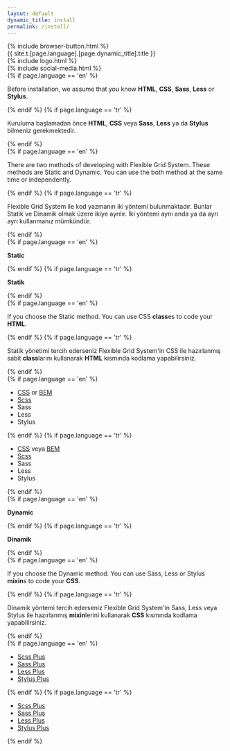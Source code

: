 ```yaml
---
layout: default
dynamic_title: install
permalink: /install/
---
```


<div class="dn-browser">
  <div class="dn-browser-header">
    {% include browser-button.html %}
    <div class="dn-style--title">{{ site.t.[page.language].[page.dynamic_title].title }}</div>
    {% include logo.html %}
  </div>
  <div class="dn-browser-body">
    <div class="dn-browser-body__item">
      <div class="wrap xl-table xl-gutter-40 xl-top xl-center lg-normal">
        <div class="col xl-width-360 lg-1-1">
          {% include social-media.html %}
        </div>
        <div class="col xl-1-1">
          <div class="dn-content">
            {% if page.language == 'en' %}
              <p>Before installation, we assume that you know <b>HTML</b>, <b>CSS</b>, <b>Sass</b>, <b>Less</b> or <b>Stylus</b>.</p>
            {% endif %}
            {% if page.language == 'tr' %}
              <p>Kuruluma başlamadan önce <b>HTML</b>, <b>CSS</b> veya <b>Sass</b>, <b>Less</b> ya da <b>Stylus</b> bilmeniz gerekmektedir.</p>
            {% endif %}
            <div class="dn-height-16"></div>
            {% if page.language == 'en' %}
              <p>There are two methods of developing with Flexible Grid System. These methods are Static and Dynamic. You can use the both method at the same time or independently.</p>
            {% endif %}
            {% if page.language == 'tr' %}
              <p>Flexible Grid System ile kod yazmanın iki yöntemi bulunmaktadır. Bunlar Statik ve Dinamik olmak üzere ikiye ayrılır. İki yöntemi aynı anda ya da ayrı ayrı kullanmanız mümkündür.</p>
            {% endif %}
            <div class="wrap xl-gutter-24 xl-top xl-2 md-1">
              <div class="col">
                <div class="dn-height-24"></div>
                {% if page.language == 'en' %}
                  <p><b>Static</b></p>
                {% endif %}
                {% if page.language == 'tr' %}
                  <p><b>Statik</b></p>
                {% endif %}
                <div class="dn-height-8"></div>
                {% if page.language == 'en' %}
                  <p>If you choose the Static method. You can use CSS <b>class</b>es to code your <b>HTML</b>.</p>
                {% endif %}
                {% if page.language == 'tr' %}
                  <p>Statik yönetimi tercih ederseniz Flexible Grid System'in CSS ile hazırlanmış sabit <b>class</b>larını kullanarak <b>HTML</b> kısmında kodlama yapabilirsiniz.</p>
                {% endif %}
                <div class="dn-height-16"></div>
                {% if page.language == 'en' %}
                  <ul>
                    <li><a href="/install/css/">CSS</a> or <a href="/install/bem/">BEM</a></li>
                    <li><a href="/install/scss/">Scss</a></li>
                    <li><span class="line-through">Sass</span></li>
                    <li><span class="line-through">Less</span></li>
                    <li><span class="line-through">Stylus</span></li>
                  </ul>
                {% endif %}
                {% if page.language == 'tr' %}
                  <ul>
                    <li><a href="/tr/install/css/">CSS</a> veya <a href="/tr/install/bem/">BEM</a></li>
                    <li><a href="/tr/install/scss/">Scss</a></li>
                    <li><span class="line-through">Sass</span></li>
                    <li><span class="line-through">Less</span></li>
                    <li><span class="line-through">Stylus</span></li>
                  </ul>
                {% endif %}
              </div>
              <div class="col">
                <div class="dn-height-24"></div>
                {% if page.language == 'en' %}
                  <p><b>Dynamic</b></p>
                {% endif %}
                {% if page.language == 'tr' %}
                  <p><b>Dinamik</b></p>
                {% endif %}
                <div class="dn-height-8"></div>
                {% if page.language == 'en' %}
                  <p>If you choose the Dynamic method. You can use Sass, Less or Stylus <b>mixin</b>s to code your <b>CSS</b>.</p>
                {% endif %}
                {% if page.language == 'tr' %}
                  <p>Dinamik yöntemi tercih ederseniz Flexible Grid System'in Sass, Less veya Stylus ile hazırlanmış <b>mixin</b>lerini kullanarak <b>CSS</b> kısmında kodlama yapabilirsiniz.</p>
                {% endif %}
                <div class="dn-height-16"></div>
                {% if page.language == 'en' %}
                  <ul>
                    <li><a href="/install/scss-plus/">Scss Plus</a></li>
                    <li><a href="/install/sass-plus/">Sass Plus</a></li>
                    <li><a href="/install/less-plus/">Less Plus</a></li>
                    <li><a href="/install/stylus-plus/">Stylus Plus</a></li>
                  </ul>
                {% endif %}
                {% if page.language == 'tr' %}
                  <ul>
                    <li><a href="/tr/install/scss-plus/">Scss Plus</a></li>
                    <li><a href="/tr/install/sass-plus/">Sass Plus</a></li>
                    <li><a href="/tr/install/less-plus/">Less Plus</a></li>
                    <li><a href="/tr/install/stylus-plus/">Stylus Plus</a></li>
                  </ul>
                {% endif %}
              </div>
            </div>
          </div>
        </div>
      </div>
    </div>
  </div>
</div>
